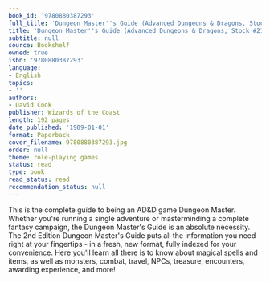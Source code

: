 ```yaml
---
book_id: '9780880387293'
full_title: 'Dungeon Master''s Guide (Advanced Dungeons & Dragons, Stock #2100)'
title: 'Dungeon Master''s Guide (Advanced Dungeons & Dragons, Stock #2100)'
subtitle: null
source: Bookshelf
owned: true
isbn: '9780880387293'
language:
- English
topics:
- ''
authors:
- David Cook
publisher: Wizards of the Coast
length: 192 pages
date_published: '1989-01-01'
format: Paperback
cover_filename: 9780880387293.jpg
order: null
theme: role-playing games
status: read
type: book
read_status: read
recommendation_status: null
---
```

This is the complete guide to being an AD&D game Dungeon Master. Whether you're running a single adventure or masterminding a complete fantasy campaign, the Dungeon Master's Guide is an absolute necessity. The 2nd Edition Dungeon Master's Guide puts all the information you need right at your fingertips - in a fresh, new format, fully indexed for your convenience. Here you'll learn all there is to know about magical spells and items, as well as monsters, combat, travel, NPCs, treasure, encounters, awarding experience, and more!
